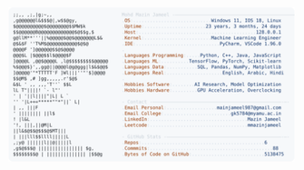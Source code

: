 <picture>
  <source srcset="https://raw.githubusercontent.com/mmazinjameel/mmazinjameel/main/dark_mode.svg?v=1740852693" media="(prefers-color-scheme: dark)">
  <img src="https://raw.githubusercontent.com/mmazinjameel/mmazinjameel/main/light_mode.svg?v=1740852693">
</picture>
